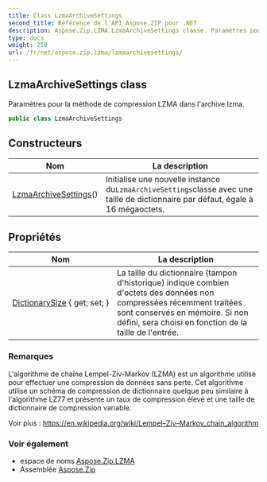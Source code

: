 ```yaml
---
title: Class LzmaArchiveSettings
second_title: Référence de l'API Aspose.ZIP pour .NET
description: Aspose.Zip.LZMA.LzmaArchiveSettings classe. Paramètres pour la méthode de compression LZMA dans larchive lzma.
type: docs
weight: 250
url: /fr/net/aspose.zip.lzma/lzmaarchivesettings/
---
```

## LzmaArchiveSettings class

Paramètres pour la méthode de compression LZMA dans l'archive lzma.

```csharp
public class LzmaArchiveSettings
```

## Constructeurs

| Nom | La description |
| --- | --- |
| [LzmaArchiveSettings](lzmaarchivesettings/)() | Initialise une nouvelle instance du`LzmaArchiveSettings`classe avec une taille de dictionnaire par défaut, égale à 16 mégaoctets. |

## Propriétés

| Nom | La description |
| --- | --- |
| [DictionarySize](../../aspose.zip.lzma/lzmaarchivesettings/dictionarysize/) { get; set; } | La taille du dictionnaire (tampon d'historique) indique combien d'octets des données non compressées récemment traitées sont conservés en mémoire. Si non défini, sera choisi en fonction de la taille de l'entrée. |

### Remarques

L'algorithme de chaîne Lempel-Ziv-Markov (LZMA) est un algorithme utilisé pour effectuer une compression de données sans perte. Cet algorithme utilise un schéma de compression de dictionnaire quelque peu similaire à l'algorithme LZ77 et présente un taux de compression élevé et une taille de dictionnaire de compression variable.

Voir plus : https://en.wikipedia.org/wiki/Lempel–Ziv–Markov_chain_algorithm

### Voir également

* espace de noms [Aspose.Zip.LZMA](../../aspose.zip.lzma/)
* Assemblée [Aspose.Zip](../../)


